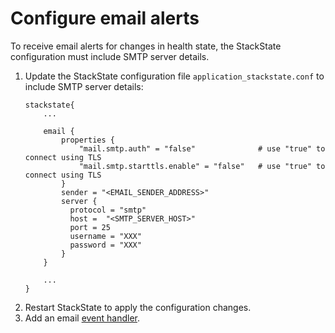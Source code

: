 # Configure email alerts

To receive email alerts for changes in health state, the StackState configuration must include SMTP server details. 

1. Update the StackState configuration file `application_stackstate.conf` to include SMTP server details:
    ```
    stackstate{
        ...

        email {
            properties {
                "mail.smtp.auth" = "false"              # use "true" to connect using TLS
                "mail.smtp.starttls.enable" = "false"   # use "true" to connect using TLS
            }
            sender = "<EMAIL_SENDER_ADDRESS>"
            server {
              protocol = "smtp"
              host =  "<SMTP_SERVER_HOST>"
              port = 25
              username = "XXX"
              password = "XXX"
            }
        }
   
        ...
    }
   
    ``` 
2. Restart StackState to apply the configuration changes.
3. Add an email [event handler](/use/alerting.md#alerts-using-event-handlers).
